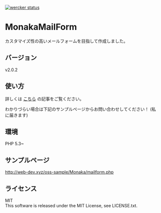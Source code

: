 [![wercker status](https://app.wercker.com/status/4e8ac7c938f95eb4663b7e39d7454503/m/master "wercker status")](https://app.wercker.com/project/bykey/4e8ac7c938f95eb4663b7e39d7454503)

# MonakaMailForm

カスタマイズ性の高いメールフォームを目指して作成しました。  

## バージョン

v2.0.2

## 使い方

詳しくは [こちら](http://web-dev.xyz/php-originalmailfrom/) の記事をご覧ください。

わかりづらい場合は下記のサンプルページからお問い合わせしてください！
(私に届きます)


## 環境
PHP 5.3~

## サンプルページ
http://web-dev.xyz/oss-sample/Monaka/mailform.php

## ライセンス
MIT  
This software is released under the MIT License, see LICENSE.txt.
